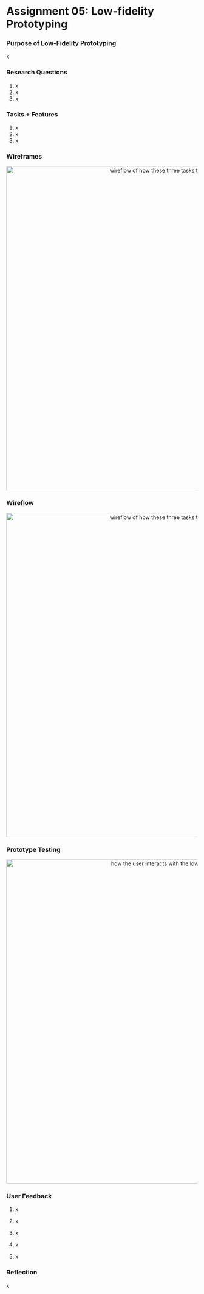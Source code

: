 # Assignment 05: Low-fidelity Prototyping

### Purpose of Low-Fidelity Prototyping
x

### Research Questions
1. x
2. x
3. x

### Tasks + Features
1. x
2. x
3. x

### Wireframes
<p align="center">
<img src="x" alt="wireflow of how these three tasks tie-in together" width = "850px"/>

### Wireflow
<p align="center">
<img src="x" alt="wireflow of how these three tasks tie-in together" width = "850px"/>

### Prototype Testing
<p align="center">
<img src="x" alt="how the user interacts with the low-fi prototype" width = "850px"/>

### User Feedback
1. x
  
2. x
  
3. x
  
4. x
  
5. x 

### Reflection
x
